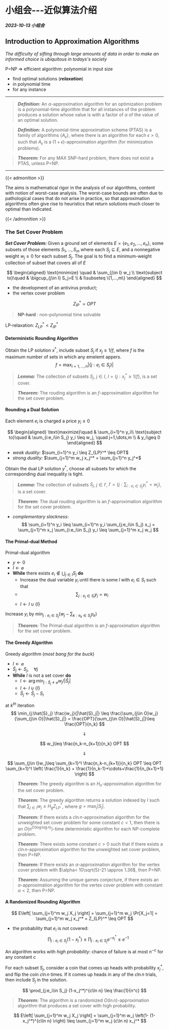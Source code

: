# 小组会---近似算法介绍


***2023-10-13 小组会***

<!--more-->

## Introduction to Approximation Algorithms

*The difficulty of sifting through large amounts of data in order to make an informed choice is ubiquitous in todays's society*


P=NP $\Rightarrow$ efficient algorithm: polynomial in input size

- find optimal solutions (***relaxation***)
- in polynomial time
- for any instance

---
> ***Definition:*** An $\alpha$-approximation algorithm for an optimization problem is a polynomial-time algorithm that for all instances of the problem produces a solution whose value is with a factor of $\alpha$ of the value  of an optimal solution.

> ***Definition:*** A polynomial-time approximation scheme (PTAS) is a family of algorithms $\{A_\epsilon\}$, where there is an algorithm for each $\epsilon>0$, such that $A_\epsilon$ is a $(1+\epsilon)$-approximation algorithm (for minimization problems).

> ***Theorem:*** For any MAX SNP-hard problem, there does not exist a PTAS, unless P=NP.

---

{{< admonition >}}

The aims is mathematical rigor in the analysis of our algorithms, content with notion of worst-case analysis. The worst-case bounds are often due to pathological cases that do not arise in practice, so that approximation algorithms often give rise to heuristics that return solutions much closer to optimal than indicated.

{{< /admonition >}}

### The Set Cover Problem

***Set Cover Problem:*** Given a ground set of elements $E=\{e_1,e_2,...,e_n\}$, some subsets of those elements $S_1,...,S_m$ where each $S_j\subseteq E$, and a nonnegative weight $w_j\geq 0$ for each subset $S_j$. The goal is to find a minimum-weight collection of subset that covers all of $E$

$$
\begin{aligned}
    \text{minimize} \quad & \sum_{j\in I} w_j \\
    \text{subject to}\quad & \bigcup_{j\in I} S_j=E \\
    & I\subseteq \{1,...,m\}
\end{aligned}
$$

- the development of an antivirus product;
- the vertex cover problem


$$
Z_{IP}^*=OPT
$$

> **NP-hard** : non-polynomial time solvable

LP-relaxation: $Z_{LP}^*< Z_{IP}^*$

#### Deterministic Rounding Algorithm

Obtain the LP solution $x^*$, include subset $S_j$ if $x_j\geq 1/f$, where $f$ is the maximum number of sets in which any emelemt appers.
$$f=\max_{i=1,\dots,n} |\{j:e_i\in S_j\}|$$

> ***Lemma:*** The collection of subsets $S_j$, $j\in I$, $I=\{j: x_j^*\geq 1/f\}$, is a set cover.

> ***Theorem:*** The rouding algorithm is an $f$-approximation algorithm for the set cover problem.

#### Rounding a Dual Solution

Each element $e_i$ is charged a price $y_i\geq 0$

$$
\begin{aligned}
    \text{maximize}\quad & \sum_{i=1}^n y_i\\
    \text{subject to}\quad & \sum_{i:e_i\in S_j} y_i \leq w_j, \quad j=1,\dots,m \\
    & y_i\geq 0
\end{aligned}
$$

- *weak duality:* $\sum_{i=1}^n y_i \leq Z_{LP}^* \leq OPT$
- *strong duality:* $\sum_{j=1}^m w_j x_j^* = \sum_{j=1}^n y_j^*$

Obtain the dual LP solution $y^*$, choose all subsets for which the corresponding dual inequality is tight.

> ***Lemma:*** The collection of subsets $S_j$, $j\in I'$, $I'=\{j:\sum_{i:e_i\in S_j} y_i^* = w_j\}$, is a set cover.

> ***Theorem:*** The dual rouding algorithm is an $f$-approximation algorithm for the set cover problem.

- *complementary slackness*: 
$$
\sum_{i=1}^n y_i \leq \sum_{i=1}^n y_i \sum_{j:e_i\in S_j} x_j = \sum_{j=1}^m x_j \sum_{i:e_i\in S_j} y_i \leq \sum_{j=1}^m x_j w_j
$$

#### The Primal-dual Method

Primal-dual algorithm
- $y\leftarrow 0$
- $I\leftarrow \varnothing$
- **While** there exists $e_i\notin \bigcup_{j\in I} S_j$ **do**
  - Increase the dual variable $y_i$ until there is some $l$ with $e_i\in S_l$ such that 
  - $$ \sum_{j:e_j\in S_l} y_j=w_l $$
  - $I\leftarrow I\cup \{l\}$

Increase  $y_i$ by $\min_{j:e_i\in S_j} \left(w_j- \sum_{k:e_k\in S_j} y_k \right)$

> ***Theorem:*** The Primal-dual algorithm is an $f$-approximation algorithm for the set cover problem.

#### The Greedy Algorithm

Greedy algorithm (*most bang for the buck*)

- $I\leftarrow \varnothing$
- $\hat{S}_j \leftarrow S_j, \quad \forall j$
- **While** $I$ is not a set cover **do**
  - $l\leftarrow \arg\min_{j:\hat{S}_j\neq \varnothing} w_j/|\hat{S}_j|$
  - $I\leftarrow I\cup \{l\}$
  - $\hat{S}_j\leftarrow \hat{S}_j - S_l$

at $k^{th}$ iteration
$$
\min_{j:\hat{S}_j} \frac{w_j}{|\hat{S}_j|} \leq \frac{\sum_{j\in O}w_j}{\sum_{j\in O}|\hat{S}_j|} = \frac{OPT}{\sum_{j\in O}|\hat{S}_j|}\leq \frac{OPT}{n_k}
$$

$$\Downarrow$$

$$
w_j\leq \frac{n_k-n_{k+1}}{n_k} OPT
$$

$$\Downarrow$$

$$
\sum_{j\in I}w_j\leq \sum_{k=1}^l \frac{n_k-n_{k+1}}{n_k} OPT \leq OPT \sum_{k=1}^l \left( \frac{1}{n_k} + \frac{1}{n_k-1}+\cdots+\frac{1}{n_{k+1}+1} \right)
$$

> ***Theorem:*** The greedy algorithm is an $H_n$-approximation algorithm for the set cover problem.

> ***Theorem:*** The greedy algorithm returns a solution indexed by $I$ such that $\sum_{j\in I}w_j \leq H_g Z_{LP}^*$, where $g=\max_j |S_j|$.

> ***Theorem:*** If there exists a $c\ln n$-approximation algorithm for the unweighted set cover problem for some constant $c<1$, then there is an $O(n^{O(\log\log n)})$-time deterministic algorithm for each NP-complete problem.

> ***Theorem:*** There exists some constant $c>0$ such that if there exists a $c\ln n$-approximation algorithm for the unweighted set cover problem, then P=NP.

> ***Theorem:*** If there exists an $\alpha$-approximation algorithm for the vertex cover problem with $\alpha< 10\sqrt{5}-21 \approx 1.36$, then P=NP.

> ***Theorem:*** Assuming the unique games conjecture, if there exists an $\alpha$-approximation algorithm for the vertex cover problem with constant $\alpha<2$, then P=NP.

#### A Randomized Rounding Algorithm

$$
E\left[ \sum_{j=1}^m w_j X_j \right] = \sum_{j=1}^m w_j \Pr[X_j=1] = \sum_{j=1}^m w_j x_j^* = Z_{LP}^* \leq OPT
$$

- the probability that $e_i$ is not covered: 
$$
\prod_{j:e_i\in S_j} (1-x_j^*) \leq  \prod_{j:e_i\in S_j} e^{-x_j^*} \leq e^{-1}
$$

An algorithm works with *high probability*: chance of failure is at most $n^{-c}$ for any constant $c$

For each subset $S_j$, consider a coin that comes up heads with probability $x_j^*$, and flip the coin $c\ln n$ times. If it comes up heads in any of the $c\ln n$ trials, then include $S_j$ in the solution.

$$
\prod_{j:e_i\in S_j} (1-x_j^*)^{c\ln n} \leq  \frac{1}{n^c}
$$

> ***Theorem:*** The algorithm is a randomized $O(\ln n)$-approximation algorithm that produces a set cover with high probability.

$$
E\left[ \sum_{j=1}^m w_j X_j \right] = \sum_{j=1}^m w_j \left(1- (1-x_j^*)^{c\ln n} \right) \leq \sum_{j=1}^m w_j (c\ln n) x_j^*
$$
